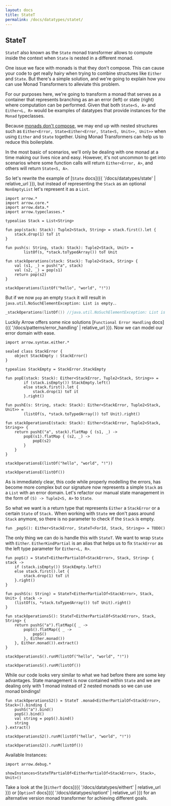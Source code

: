 ```yaml
---
layout: docs
title: StateT
permalink: /docs/datatypes/statet/
---
```


## StateT

`StateT` also known as the `State` monad transformer allows to compute inside the context when `State` is nested in a different monad.

One issue we face with monads is that they don't compose. This can cause your code to get really hairy when trying to combine structures like `Either` and `State`. But there's a simple solution, and we're going to explain how you can use Monad Transformers to alleviate this problem.

For our purposes here, we're going to transform a monad that serves as a container that represents branching as an an error (left) or state (right) where computation can be performed. Given that both `State<S, A>` and `Either<L, R>` would be examples of datatypes that provide instances for the `Monad` typeclasses.

Because [monads don't compose](http://tonymorris.github.io/blog/posts/monads-do-not-compose/), we may end up with nested structures such as `Either<Error, State<Either<Error, State<S, Unit>>, Unit>>` when using `Either` and `State` together. Using Monad Transformers can help us to reduce this boilerplate.

In the most basic of scenarios, we'll only be dealing with one monad at a time making our lives nice and easy. However, it's not uncommon to get into scenarios where some function calls will return `Either<Error, A>`, and others will return `State<S, A>`.

So let's rewrite the example of [`State` docs]({{ '/docs/datatypes/state' | relative_url }}), but instead of representing the `Stack` as an optional `NonEmptyList` let's represent it as a `List`.

```kotlin:ank:silent
import arrow.*
import arrow.core.*
import arrow.data.*
import arrow.typeclasses.*

typealias Stack = List<String>

fun pop(stack: Stack): Tuple2<Stack, String> = stack.first().let {
    stack.drop(1) toT it
}

fun push(s: String, stack: Stack): Tuple2<Stack, Unit> =
        listOf(s, *stack.toTypedArray()) toT Unit

fun stackOperations(stack: Stack): Tuple2<Stack, String> {
    val (s1, _) = push("a", stack)
    val (s2, _) = pop(s1)
    return pop(s2)
}
```

```kotlin:ank
stackOperations(listOf("hello", "world", "!"))
```

But if we now `pop` an empty `Stack` it will result in `java.util.NoSuchElementException: List is empty.`.

```kotlin
_stackOperations(listOf()) //java.util.NoSuchElementException: List is empty.
```

Luckily Arrow offers some nice solutions [`Functional Error Handling` docs]({{ '/docs/patterns/error_handling' | relative_url }}).
Now we can model our error domain with ease.

```kotlin:ank:silent
import arrow.syntax.either.*

sealed class StackError {
    object StackEmpty : StackError()
}

typealias StackEmpty = StackError.StackEmpty

fun popE(stack: Stack): Either<StackError, Tuple2<Stack, String>> =
        if (stack.isEmpty()) StackEmpty.left()
        else stack.first().let {
            stack.drop(1) toT it
        }.right()

fun pushE(s: String, stack: Stack): Either<StackError, Tuple2<Stack, Unit>> =
        (listOf(s, *stack.toTypedArray()) toT Unit).right()

fun stackOperationsE(stack: Stack): Either<StackError, Tuple2<Stack, String>> {
    return pushE("a", stack).flatMap { (s1, _) ->
        popE(s1).flatMap { (s2, _) ->
            popE(s2)
        }
    }
}
```
```kotlin:ank
stackOperationsE(listOf("hello", "world", "!"))
```
```kotlin:ank
stackOperationsE(listOf())
```

As is immediately clear, this code while properly modelling the errors, has become more complex but our signature now represents a simple `Stack` as a `List` with an error domain.
Let's refactor our manual state management in the form of `(S) -> Tuple2<S, A>` to `State`.

So what we want is a return type that represents `Either` a `StackError` or a certain `State` of `Stack.` When working with `State` we don't pass around `Stack` anymore, so there is no parameter to check if the `Stack` is empty.

```kotlin:ank:silent
fun _popS(): Either<StackError, StateT<ForId, Stack, String>> = TODO()
```

The only thing we can do is handle this with `StateT`. We want to wrap `State` with `Either`.
`EitherKindPartial` is an alias that helps us to fix `StackError` as the left type parameter for `Either<L, R>`.

```kotlin:ank
fun popS() = StateT<EitherPartialOf<StackError>, Stack, String> { stack ->
    if (stack.isEmpty()) StackEmpty.left()
    else stack.first().let {
        stack.drop(1) toT it
    }.right()
}

fun pushS(s: String) = StateT<EitherPartialOf<StackError>, Stack, Unit> { stack ->
    (listOf(s, *stack.toTypedArray()) toT Unit).right()
}

fun stackOperationsS(): StateT<EitherPartialOf<StackError>, Stack, String> {
    return pushS("a").flatMap({ _ ->
        popS().flatMap({ _ ->
            popS()
        }, Either.monad())
    }, Either.monad()).extract()
}

stackOperationsS().runM(listOf("hello", "world", "!"))
```
```kotlin:ank
stackOperationsS().runM(listOf())
```

While our code looks very similar to what we had before there are some key advantages. State management is now contained within `State` and we are dealing only with 1 monad instead of 2 nested monads so we can use monad bindings!

```kotlin:ank
fun stackOperationsS2() = StateT .monad<EitherPartialOf<StackError>, Stack>().binding {
    pushS("a").bind()
    popS().bind()
    val string = popS().bind()
    string
}.extract()

stackOperationsS2().runM(listOf("hello", "world", "!"))
```

```kotlin:ank
stackOperationsS2().runM(listOf())
```

Available Instances:

```kotlin:ank
import arrow.debug.*

showInstances<StateTPartialOf<EitherPartialOf<StackError>, Stack>, Unit>()
```

Take a look at the [`EitherT` docs]({{ '/docs/datatypes/eithert' | relative_url }}) or [`OptionT` docs]({{ '/docs/datatypes/optiont' | relative_url }}) for an alternative version monad transformer for achieving different goals.
